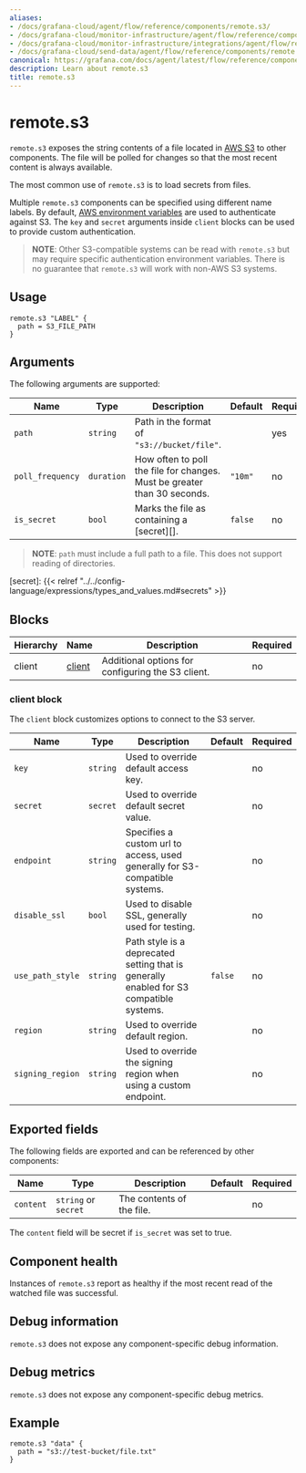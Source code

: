 ```yaml
---
aliases:
- /docs/grafana-cloud/agent/flow/reference/components/remote.s3/
- /docs/grafana-cloud/monitor-infrastructure/agent/flow/reference/components/remote.s3/
- /docs/grafana-cloud/monitor-infrastructure/integrations/agent/flow/reference/components/remote.s3/
- /docs/grafana-cloud/send-data/agent/flow/reference/components/remote.s3/
canonical: https://grafana.com/docs/agent/latest/flow/reference/components/remote.s3/
description: Learn about remote.s3
title: remote.s3
---
```


# remote.s3

`remote.s3` exposes the string contents of a file located in [AWS S3](https://aws.amazon.com/s3/)
to other components. The file will be polled for changes so that the most
recent content is always available.

The most common use of `remote.s3` is to load secrets from files.

Multiple `remote.s3` components can be specified using different name
labels. By default, [AWS environment variables](https://docs.aws.amazon.com/cli/latest/userguide/cli-configure-envvars.html) are used to authenticate against S3. The `key` and `secret` arguments inside `client` blocks can be used to provide custom authentication.

> **NOTE**: Other S3-compatible systems can be read  with `remote.s3` but may require specific
> authentication environment variables. There is no  guarantee that `remote.s3` will work with non-AWS S3
> systems.

## Usage

```river
remote.s3 "LABEL" {
  path = S3_FILE_PATH
}
```

## Arguments

The following arguments are supported:

Name | Type | Description | Default | Required
---- | ---- | ----------- | ------- | --------
`path` | `string` | Path in the format of `"s3://bucket/file"`. | | yes
`poll_frequency` | `duration` | How often to poll the file for changes. Must be greater than 30 seconds. | `"10m"` | no
`is_secret` | `bool` | Marks the file as containing a [secret][]. | `false` | no

> **NOTE**: `path` must include a full path to a file. This does not support reading of directories.

[secret]: {{< relref "../../config-language/expressions/types_and_values.md#secrets" >}}

## Blocks

Hierarchy | Name       | Description | Required
--------- |------------| ----------- | --------
client | [client][] | Additional options for configuring the S3 client. | no

[client]: #client-block

### client block

The `client` block customizes options to connect to the S3 server.

Name | Type | Description                                                                             | Default | Required
---- | ---- |-----------------------------------------------------------------------------------------| ------- | --------
`key` | `string` | Used to override default access key.                                                    | | no
`secret` | `secret` | Used to override default secret value.                                                  | | no
`endpoint` | `string` | Specifies a custom url to access, used generally for S3-compatible systems.             | | no
`disable_ssl` | `bool` | Used to disable SSL, generally used for testing.                                        | | no
`use_path_style` | `string` | Path style is a deprecated setting that is generally enabled for S3 compatible systems. | `false` | no
`region` | `string` | Used to override default region.                                                        | | no
`signing_region` | `string` | Used to override the signing region when using a custom endpoint.                       | | no


## Exported fields

The following fields are exported and can be referenced by other components:

Name | Type | Description | Default | Required
---- | ---- | ----------- | ------- | --------
`content` | `string` or `secret` | The contents of the file. | | no

The `content` field will be secret if `is_secret` was set to true.

## Component health

Instances of `remote.s3` report as healthy if the most recent read of
the watched file was successful.

## Debug information

`remote.s3` does not expose any component-specific debug information.

## Debug metrics

`remote.s3` does not expose any component-specific debug metrics.

## Example

```river
remote.s3 "data" {
  path = "s3://test-bucket/file.txt"
}
```
<!-- START GENERATED COMPATIBLE COMPONENTS -->

<!-- END GENERATED COMPATIBLE COMPONENTS -->